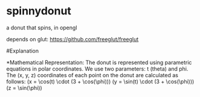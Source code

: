 # spinnydonut
a donut that spins, in opengl

depends on glut: 
https://github.com/freeglut/freeglut

#Explanation

*Mathematical Representation:
    The donut is represented using parametric equations in polar coordinates.
    We use two parameters: t (theta) and phi.
    The (x, y, z) coordinates of each point on the donut are calculated as follows:
    (x = \cos(t) \cdot (3 + \cos(\phi)))
    (y = \sin(t) \cdot (3 + \cos(\phi)))
    (z = \sin(\phi))
